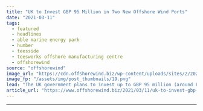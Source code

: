 ```yaml
---
title: "UK to Invest GBP 95 Million in Two New Offshore Wind Ports"
date: "2021-03-11"
tags: 
  - featured
  - headlines
  - able marine energy park
  - humber
  - teesside
  - teesworks offshore manufacturing centre
  - offshorewind
source: "offshorewind"
image_url: "https://cdn.offshorewind.biz/wp-content/uploads/sites/2/2021/03/11091009/UK-to-Invest-GBP-95-Million-in-Two-New-Offshore-Wind-Ports.png"
image_fp: "/assets/img/post_thumbnails/19.png"
lead: "The UK government plans to invest up to GBP 95 million (around EUR 111"
article_url: "https://www.offshorewind.biz/2021/03/11/uk-to-invest-gbp-95-million-in-two-new-offshore-wind-ports/"
---
```


---
